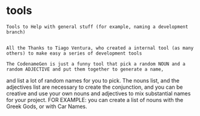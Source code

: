 # tools
	Tools to Help with general stuff (for example, naming a development branch)


	All the Thanks to Tiago Ventura, who created a internal tool (as many others) to make easy a series of development tools

	The CodenameGen is just a funny tool that pick a random NOUN and a random ADJECTIVE and put them together to generate a name,
and list a lot of random names for you to pick.
	The nouns list, and the adjectives list are necessary to create the conjunction, and you can be creative and use your own nouns and
adjectives to mix substantial names for your project. FOR EXAMPLE: you can create a list of nouns with the Greek Gods, or with Car Names.

